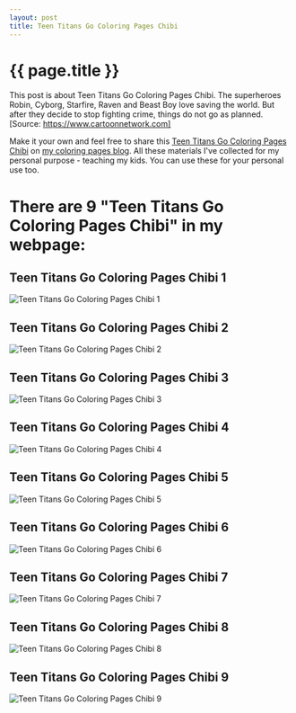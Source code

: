 ```yaml
---
layout: post
title: Teen Titans Go Coloring Pages Chibi
---
```


{{ page.title }}
================

This post is about Teen Titans Go Coloring Pages Chibi. The superheroes Robin, Cyborg, Starfire, Raven and Beast Boy love saving the world. But after they decide to stop fighting crime, things do not go as planned. [Source: https://www.cartoonnetwork.com]

Make it your own and feel free to share this  [Teen Titans Go Coloring Pages Chibi](https://coloring-pages.github.io/2022/3/6/Teen-Titans-Go-Coloring-Pages-Chibi.html) on [my coloring pages blog](https://coloring-pages.github.io/). All these materials I've collected for my personal purpose - teaching my kids. You can use these for your personal use too.

# **There are 9 "Teen Titans Go Coloring Pages Chibi" in my webpage:**

## Teen Titans Go Coloring Pages Chibi 1

![Teen Titans Go Coloring Pages Chibi 1](https://coloring-pages.github.io/coloring-pages/Teen-Titans-Go-Coloring-Pages-Chibi-1.png)

<script async src="https://pagead2.googlesyndication.com/pagead/js/adsbygoogle.js?client=ca-pub-6753140515841889" crossorigin="anonymous"></script> <ins class="adsbygoogle" style="display:block" data-ad-format="autorelaxed" data-ad-client="ca-pub-6753140515841889" data-ad-slot="5405745125"></ins><script>(adsbygoogle = window.adsbygoogle || []).push({}); </script>

## Teen Titans Go Coloring Pages Chibi 2

![Teen Titans Go Coloring Pages Chibi 2](https://coloring-pages.github.io/coloring-pages/Teen-Titans-Go-Coloring-Pages-Chibi-2.png)

## Teen Titans Go Coloring Pages Chibi 3

![Teen Titans Go Coloring Pages Chibi 3](https://coloring-pages.github.io/coloring-pages/Teen-Titans-Go-Coloring-Pages-Chibi-3.png)

## Teen Titans Go Coloring Pages Chibi 4

![Teen Titans Go Coloring Pages Chibi 4](https://coloring-pages.github.io/coloring-pages/Teen-Titans-Go-Coloring-Pages-Chibi-4.png)

## Teen Titans Go Coloring Pages Chibi 5

![Teen Titans Go Coloring Pages Chibi 5](https://coloring-pages.github.io/coloring-pages/Teen-Titans-Go-Coloring-Pages-Chibi-5.png)

## Teen Titans Go Coloring Pages Chibi 6

![Teen Titans Go Coloring Pages Chibi 6](https://coloring-pages.github.io/coloring-pages/Teen-Titans-Go-Coloring-Pages-Chibi-6.png)

## Teen Titans Go Coloring Pages Chibi 7

![Teen Titans Go Coloring Pages Chibi 7](https://coloring-pages.github.io/coloring-pages/Teen-Titans-Go-Coloring-Pages-Chibi-7.png)

## Teen Titans Go Coloring Pages Chibi 8

![Teen Titans Go Coloring Pages Chibi 8](https://coloring-pages.github.io/coloring-pages/Teen-Titans-Go-Coloring-Pages-Chibi-8.png)

## Teen Titans Go Coloring Pages Chibi 9

![Teen Titans Go Coloring Pages Chibi 9](https://coloring-pages.github.io/coloring-pages/Teen-Titans-Go-Coloring-Pages-Chibi-9.png)

<script async src="https://pagead2.googlesyndication.com/pagead/js/adsbygoogle.js?client=ca-pub-6753140515841889" crossorigin="anonymous"></script> <ins class="adsbygoogle" style="display:block" data-ad-format="autorelaxed" data-ad-client="ca-pub-6753140515841889" data-ad-slot="5405745125"></ins><script>(adsbygoogle = window.adsbygoogle || []).push({}); </script>


